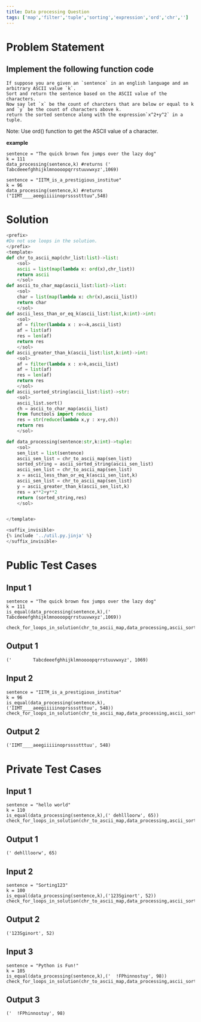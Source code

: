 ```yaml
---
title: Data processing Question
tags: ['map','filter','tuple','sorting','expression','ord','chr','']
---
```


# Problem Statement
## Implement the following function code 

    If suppose you are given an `sentence` in an english language and an arbitrary ASCII value `k`.
    Sort and return the sentence based on the ASCII value of the characters. 
    Now say let `x` be the count of charcters that are below or equal to k and `y` be the count of characters above k.
    return the sorted sentence along with the expression`x^2+y^2` in a tuple.

Note: Use ord() function to get the ASCII value of a character.

**example**
```py3
sentence = "The quick brown fox jumps over the lazy dog"
k = 111
data_processing(sentence,k) #returns ('        Tabcdeeefghhijklmnoooopqrrstuuvwxyz',1069)

sentence = "IITM_is_a_prestigious_institue"
k = 96
data_processing(sentence,k) #returns ("IIMT____aeegiiiiinoprsssstttuu",548)
```
# Solution
```python test.py  -r 'python test.py'
<prefix>
#Do not use loops in the solution.
</prefix>
<template>
def chr_to_ascii_map(chr_list:list)->list:
    <sol>
    ascii = list(map(lambda x: ord(x),chr_list))
    return ascii
    </sol>
def ascii_to_char_map(ascii_list:list)->list:
    <sol>
    char = list(map(lambda x: chr(x),ascii_list))
    return char
    </sol>
def ascii_less_than_or_eq_k(ascii_list:list,k:int)->int:
    <sol>
    af = filter(lambda x : x<=k,ascii_list)
    af = list(af)
    res = len(af)
    return res
    </sol>
def ascii_greater_than_k(ascii_list:list,k:int)->int:
    <sol>
    af = filter(lambda x : x>k,ascii_list)
    af = list(af)
    res = len(af)
    return res
    </sol>
def ascii_sorted_string(ascii_list:list)->str:
    <sol>
    ascii_list.sort()
    ch = ascii_to_char_map(ascii_list)
    from functools import reduce
    res = str(reduce(lambda x,y : x+y,ch))
    return res
    </sol>

def data_processing(sentence:str,k:int)->tuple:
    <sol>
    sen_list = list(sentence)
    ascii_sen_list = chr_to_ascii_map(sen_list)
    sorted_string = ascii_sorted_string(ascii_sen_list)
    ascii_sen_list = chr_to_ascii_map(sen_list)
    x = ascii_less_than_or_eq_k(ascii_sen_list,k)
    ascii_sen_list = chr_to_ascii_map(sen_list)
    y = ascii_greater_than_k(ascii_sen_list,k)
    res = x**2+y**2
    return (sorted_string,res)
    </sol>


</template>

<suffix_invisible>
{% include '../util.py.jinja' %}
</suffix_invisible>
```

# Public Test Cases

## Input 1

```
sentence = "The quick brown fox jumps over the lazy dog"
k = 111
is_equal(data_processing(sentence,k),('        Tabcdeeefghhijklmnoooopqrrstuuvwxyz',1069))

check_for_loops_in_solution(chr_to_ascii_map,data_processing,ascii_sorted_string,ascii_greater_than_k,ascii_less_than_or_eq_k,ascii_to_char_map)

```

## Output 1

```
('        Tabcdeeefghhijklmnoooopqrrstuuvwxyz', 1069)
```


## Input 2

```
sentence = "IITM_is_a_prestigious_institue"
k = 96
is_equal(data_processing(sentence,k),('IIMT____aeegiiiiinoprsssstttuu', 548)) 
check_for_loops_in_solution(chr_to_ascii_map,data_processing,ascii_sorted_string,ascii_greater_than_k,ascii_less_than_or_eq_k,ascii_to_char_map)
```

## Output 2
```
('IIMT____aeegiiiiinoprsssstttuu', 548)
```


# Private Test Cases

## Input 1

```
sentence = "hello world"
k = 110
is_equal(data_processing(sentence,k),(' dehllloorw', 65))
check_for_loops_in_solution(chr_to_ascii_map,data_processing,ascii_sorted_string,ascii_greater_than_k,ascii_less_than_or_eq_k,ascii_to_char_map)
```

## Output 1

```
(' dehllloorw', 65)

```

## Input 2

```
sentence = "Sorting123"
k = 100
is_equal(data_processing(sentence,k),('123Sginort', 52))
check_for_loops_in_solution(chr_to_ascii_map,data_processing,ascii_sorted_string,ascii_greater_than_k,ascii_less_than_or_eq_k,ascii_to_char_map)

```

## Output 2

```
('123Sginort', 52)

```

## Input 3

```
sentence = "Python is Fun!"
k = 105
is_equal(data_processing(sentence,k),('  !FPhinnostuy', 98))
check_for_loops_in_solution(chr_to_ascii_map,data_processing,ascii_sorted_string,ascii_greater_than_k,ascii_less_than_or_eq_k,ascii_to_char_map)

```

## Output 3

```
('  !FPhinnostuy', 98)

```


